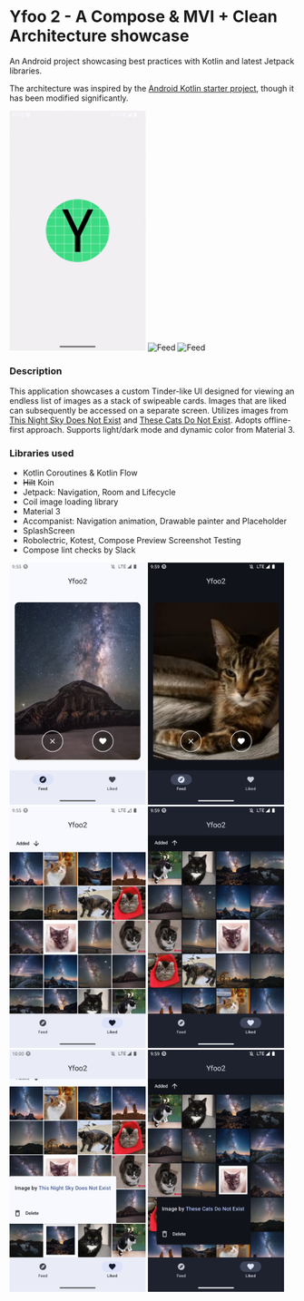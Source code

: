 # Yfoo 2 - A Compose & MVI + Clean Architecture showcase

An Android project showcasing best practices with Kotlin and latest Jetpack libraries.

The architecture was inspired by the [Android Kotlin starter project](https://github.com/krzdabrowski/android-starter-2022), though it has been modified significantly.

<img src="readme/splash.gif" alt="Feed" width="240">
<img src="readme/feed.gif" alt="Feed" width="240">
<img src="readme/liked.gif" alt="Feed" width="240">

### Description

This application showcases a custom Tinder-like UI designed for viewing an endless list of images as
a stack of swipeable cards. Images that are liked can subsequently be accessed on a separate screen.
Utilizes images
from [This Night Sky Does Not Exist](https://www.arthurfindelair.com/thisnightskydoesnotexist/)
and [These Cats Do Not Exist](https://thesecatsdonotexist.com/). Adopts offline-first approach.
Supports light/dark mode and dynamic color from Material 3.

### Libraries used

* Kotlin Coroutines & Kotlin Flow
* ~~Hilt~~ Koin
* Jetpack: Navigation, Room and Lifecycle
* Coil image loading library
* Material 3
* Accompanist: Navigation animation, Drawable painter and Placeholder
* SplashScreen
* Robolectric, Kotest, Compose Preview Screenshot Testing
* Compose lint checks by Slack

<img src="readme/feed_day.png" alt="Feed" width="240"> <img src="readme/feed_night.png" alt="Feed with night mode" width="240"> <img src="readme/liked_day.png" alt="Liked" width="240"> <img src="readme/liked_night.png" alt="Liked with night mode" width="240"> <img src="readme/liked_day_2.png" alt="Liked" width="240"> <img src="readme/liked_night_2.png" alt="Liked with night mode" width="240">
